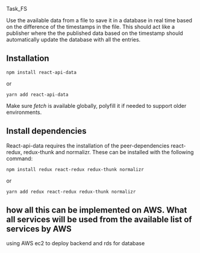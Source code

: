 Task_FS

Use the available data from a file to save it in a database
 in real time based
on the difference of the timestamps in the file. This should act like a publisher where the the
published data based on the timestamp should automatically update the database with all
the entries.
## Installation

`npm install react-api-data`

or

`yarn add react-api-data`

Make sure _fetch_ is available globally, polyfill it if needed to support older environments.

## Install dependencies

React-api-data requires the installation of the peer-dependencies react-redux, redux-thunk and normalizr. 
These can be installed with the following command:

`npm install redux react-redux redux-thunk normalizr`

or

`yarn add redux react-redux redux-thunk normalizr`


## how all this can be implemented on AWS. What all services will be used from the available list of services by AWS

using AWS ec2 to deploy backend and rds for database




